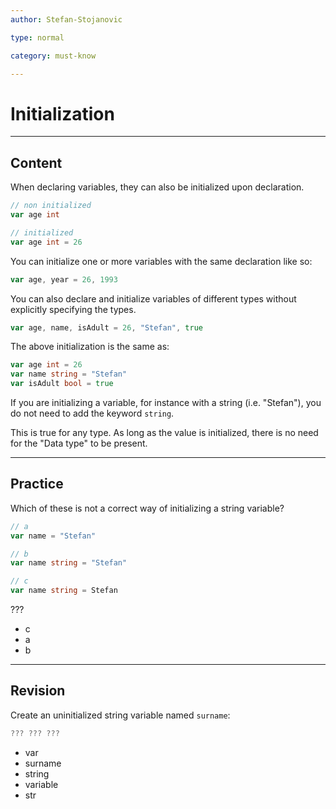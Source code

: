 ```yaml
---
author: Stefan-Stojanovic

type: normal

category: must-know

---
```


# Initialization

---
## Content

When declaring variables, they can also be initialized upon declaration.
```go
// non initialized
var age int

// initialized
var age int = 26
```

You can initialize one or more variables with the same declaration like so:
```go
var age, year = 26, 1993
```

You can also declare and initialize variables of different types without explicitly specifying the types.

```go
var age, name, isAdult = 26, "Stefan", true
```

The above initialization is the same as:
```go
var age int = 26
var name string = "Stefan"
var isAdult bool = true
```

If you are initializing a variable, for instance with a string (i.e. "Stefan"), you do not need to add the keyword `string`. 

This is true for any type. As long as the value is initialized, there is no need for the "Data type" to be present.

---
## Practice

Which of these is not a correct way of initializing a string variable?

```go
// a
var name = "Stefan"

// b
var name string = "Stefan"

// c
var name string = Stefan
```

???

- c
- a
- b

---
## Revision

Create an uninitialized string variable named `surname`:

```go
??? ??? ???
```

- var
- surname
- string
- variable
- str